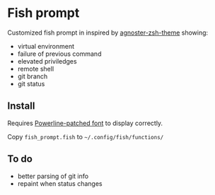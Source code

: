 # Fish prompt

Customized fish prompt in inspired by [agnoster-zsh-theme](https://github.com/agnoster/agnoster-zsh-theme) showing:

* virtual environment
* failure of previous command
* elevated priviledges
* remote shell
* git branch
* git status

## Install

Requires [Powerline-patched font](https://github.com/Lokaltog/powerline-fonts) to display correctly.

Copy `fish_prompt.fish` to `~/.config/fish/functions/`

## To do
* better parsing of git info
* repaint when status changes
